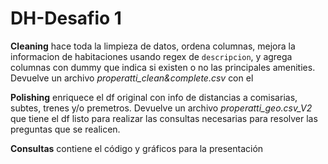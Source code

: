 # DH-Desafio 1

**Cleaning**  hace toda la limpieza de datos, ordena columnas, mejora la informacion de habitaciones usando regex de `descripcion`, y agrega columnas con dummy que indica si existen o no las principales amenities. Devuelve un archivo *properatti_clean&complete.csv* con el 

**Polishing** enriquece el df original con info de distancias a comisarias, subtes, trenes y/o premetros. Devuelve un archivo *properatti_geo.csv_V2* que tiene el df listo para realizar las consultas necesarias para resolver las preguntas que se realicen.

**Consultas** contiene el código y gráficos para la presentación

 
